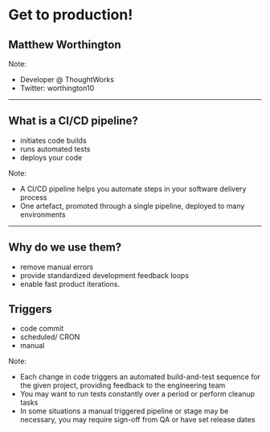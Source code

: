 # Get to production!

## Matthew Worthington

Note:

- Developer @ ThoughtWorks
- Twitter: worthington10

---

## What is a CI/CD pipeline?

- initiates code builds
- runs automated tests
- deploys your code

Note:

- A CI/CD pipeline helps you automate steps in your software delivery process
- One artefact, promoted through a single pipeline, deployed to many environments

---

## Why do we use them?

- remove manual errors
- provide standardized development feedback loops
- enable fast product iterations.

## Triggers

- code commit
- scheduled/ CRON
- manual

Note:

- Each change in code triggers an automated build-and-test sequence for the given project, providing feedback to the engineering team
- You may want to run tests constantly over a period or perform cleanup tasks
- In some situations a manual triggered pipeline or stage may be necessary, you may require sign-off from QA or have set release dates
